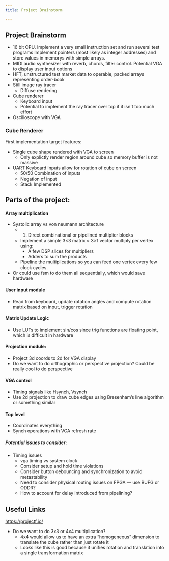 ```yaml
---
title: Project Brainstorm

---
```


## Project Brainstorm 

+ 16 bit CPU. Implement a very small instruction set and run several test programs Implement pointers (most likely as integer addresses) and store values in memorys with simple arrays. 
+ MIDI audio synthesizer with reverb, chords, filter control. Potential VGA to display user input options 
+ HFT, unstructured test market data to operable, packed arrays representing order-book 
+ Still image ray tracer
    + Diffuse rendering 
+ Cube renderer
    + Keyboard input
    + Potential to implement the ray tracer over top if it isn't too much effort 
+ Oscilloscope with VGA


### Cube Renderer 

First implementation target features: 
+ Single cube shape rendered with VGA to screen 
    + Only explictly render region around cube so memory buffer is not massive
+ UART Keyboard inputs allow for rotation of cube on screen 
    + 50/50 Combination of inputs 
    + Negation of input 
    + Stack Implemented 


## Parts of the project:
#### Array multiplication
- Systolic array vs von neumann architecture
    * 1. Direct combinational or pipelined multiplier blocks
    * Implement a simple 3×3 matrix × 3×1 vector multiply per vertex using:
        * A few DSP slices for multipliers
        * Adders to sum the products
    * Pipeline the multiplications so you can feed one vertex every few clock cycles.
- Or could use fsm to do them all sequentially, which would save hardware

#### User input module
- Read from keyboard, update rotation angles and compute rotation matrix based on input, trigger rotation

#### Matrix Update Logic
- Use LUTs to implement sin/cos since trig functions are floating point, which is difficult in hardware

#### Projection module:
- Project 3d coords to 2d for VGA display
- Do we want to do orthographic or perspective projection? Could be really cool to do perspective

#### VGA control
- Timing signals like Hsynch, Vsynch
- Use 2d projection to draw cube edges using Bresenham’s line algorithm or something similar

#### Top level
- Coordinates everything
- Synch operations with VGA refresh rate


##### Potential issues to consider:
- Timing issues
    - vga timing vs system clock
    - Consider setup and hold time violations
    - Consider button debouncing and synchronization to avoid metastability
    - Need to consider physical routing issues on FPGA — use BUFG or ODDR?
    - How to account for delay introduced from pipelining?
 

## Useful Links
https://projectf.io/
- Do we want to do 3x3 or 4x4 multiplication? 
    - 4x4 would allow us to have an extra “homogeneous” dimension to translate the cube rather than just rotate it
    - Looks like this is good because it unifies rotation and translation into a single transformation matrix
